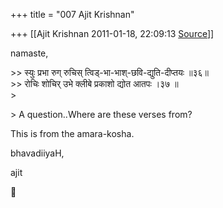 +++
title = "007 Ajit Krishnan"

+++
[[Ajit Krishnan	2011-01-18, 22:09:13 [Source](https://groups.google.com/g/samskrita/c/wKwopeB2obI)]]



namaste,

\>\> स्युः प्रभा रुग् रुचिस् त्विड्-भा-भाश्-छवि-द्युति-दीप्तयः ॥३६॥  
\>\> रोचिः शोचिर् उभे क्लीबे प्रकाशो द्योत आतपः ।३७ ॥  
\>  

\> A question..Where are these verses from?

  
This is from the amara-kosha.

bhavadiiyaH,

 ajit



